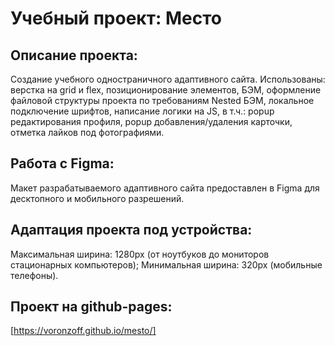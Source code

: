 # Учебный проект: Место

## Описание проекта:
Создание учебного одностраничного адаптивного сайта. Использованы: верстка на grid и flex, позиционирование элементов, БЭМ, оформление файловой структуры проекта по требованиям Nested БЭМ, локальное подключение шрифтов, написание логики на JS, в т.ч.: popup редактирования профиля, popup добавления/удаления карточки, отметка лайков под фотографиями.

## Работа с Figma:
Макет разрабатываемого адаптивного сайта предоставлен в Figma для десктопного и мобильного разрешений.

## Адаптация проекта под устройства:
Максимальная ширина: 1280px (от ноутбуков до мониторов стационарных компьютеров);
Минимальная ширина: 320px (мобильные телефоны).

## Проект на github-pages:
[https://voronzoff.github.io/mesto/]